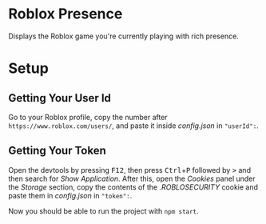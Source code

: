 # Roblox Presence

Displays the Roblox game you're currently playing with rich presence.

# Setup

## Getting Your User Id
Go to your Roblox profile, copy the number after `https://www.roblox.com/users/`, and paste it inside *config.json* in `"userId":`.

## Getting Your Token
Open the devtools by pressing <kbd>F12</kbd>, then press <kbd>Ctrl</kbd>+<kbd>P</kbd> followed by <kbd>\></kbd> and then search for *Show Application*. After this, open the *Cookies* panel under the *Storage* section, copy the contents of the *.ROBLOSECURITY* cookie and paste them in *config.json* in `"token":`.

Now you should be able to run the project with `npm start`.